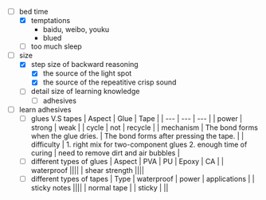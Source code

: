- [ ] bed time
	- [x] temptations
		- baidu, weibo, youku
		- blued
	- [ ] too much sleep 
- [ ] size
	- [x] step size of backward reasoning
		- [x] the source of the light spot 
		- [x] the source of the repeatitive crisp sound
	- [ ] detail size of learning knowledge
		- [ ] adhesives

- [ ] learn adhesives
	- [ ] glues V.S tapes
		|   Aspect | Glue | Tape |
		| --- | --- | --- |
		|   power | strong | weak |
		|   cycle | not | recycle |
		|   mechanism | The bond forms when the glue dries. | The bond forms after pressing the tape. |
		| 	difficulty | 1. right mix for two-component glues 2. enough time of curing | need to remove dirt and air bubbles |
	- [ ] different types of glues
		|   Aspect | PVA | PU | Epoxy | CA |
		|   waterproof ||||
		|   shear strength ||||
	- [ ] different types of tapes
		|   Type | waterproof | power | applications |
		|   sticky notes ||||
		|   normal tape |
		|   sticky |
		||
<!--stackedit_data:
eyJoaXN0b3J5IjpbLTEwNDQ4MjkzNjVdfQ==
-->